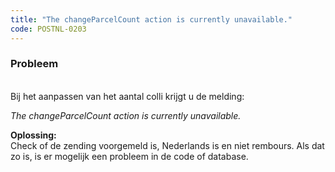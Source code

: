 ```yaml
---
title: "The changeParcelCount action is currently unavailable."
code: POSTNL-0203
---
```



<p><h3>Probleem</h3><br>Bij het aanpassen van het aantal colli krijgt u de melding:</p>
<p><em>The changeParcelCount action is currently unavailable.</em></p>
<p><strong>Oplossing:<br></strong>Check of de zending voorgemeld is, Nederlands is en niet rembours. Als dat zo is, is er mogelijk een probleem in de code of database. </p>
